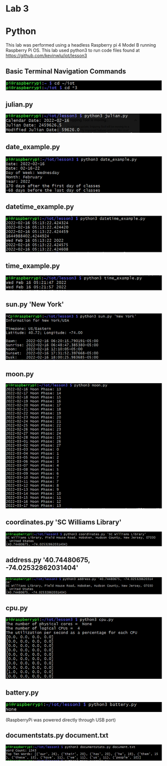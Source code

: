 # Lab 3
# Python

This lab was performed using a headless Raspberry pi 4 Model B running Raspberry Pi OS. This lab used python3 to run code files found at https://github.com/kevinwlu/iot/lesson3

## Basic Terminal Navigation Commands
![](images/1.PNG)

## julian.py
![](images/2.PNG)

## date_example.py
![](images/3.PNG)

## datetime_example.py
![](images/4.PNG)

## time_example.py
![](images/5.PNG)

## sun.py 'New York'
![](images/6.PNG)

## moon.py
![](images/7.PNG)

## coordinates.py 'SC Williams Library'
![](images/8.PNG)

## address.py '40.74480675, -74.02532862031404'
![](images/9.PNG)

## cpu.py
![](images/10.PNG)

## battery.py
![](images/11.PNG)

(RaspberryPi was powered directly through USB port)

## documentstats.py document.txt
![](images/12.PNG)
